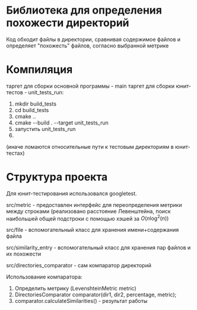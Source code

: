 # Библиотека для определения похожести директорий
Код обходит файлы в директории, сравнивая содержимое файлов и определяет "похожесть" файлов, согласно выбранной метрике
# Компиляция
таргет для сборки основной программы - main
таргет для сборки юнит-тестов - unit_tests_run:
1) mkdir build_tests
2) cd build_tests
3) cmake ..
4) cmake --build . --target unit_tests_run
5) запустить unit_tests_run
6) 
(иначе ломаются относительные пути к тестовым директориям в юнит-тестах)
# Структура проекта
Для юнит-тестирования использовался googletest.

src/metric - предоставлен интерфейс для переопределения метрики между строками (реализовано расстояние Левенштейна, поиск наибольшей общей подстроки с помощью хэшей за $O(n\log^2(n))$

src/file - вспомогательный класс для хранения имени+содержания файла

src/similarity_entry - вспомогательный класс для хранения пар файлов и их похожести

src/directories_comparator - сам компаратор директорий

Использование компаратора:
1) Определить метрику (LevenshteinMetric metric)
2) DirectoriesComparator comparator(dir1, dir2, percentage, metric);
3) comparator.calculateSimilarities() - результат работы
